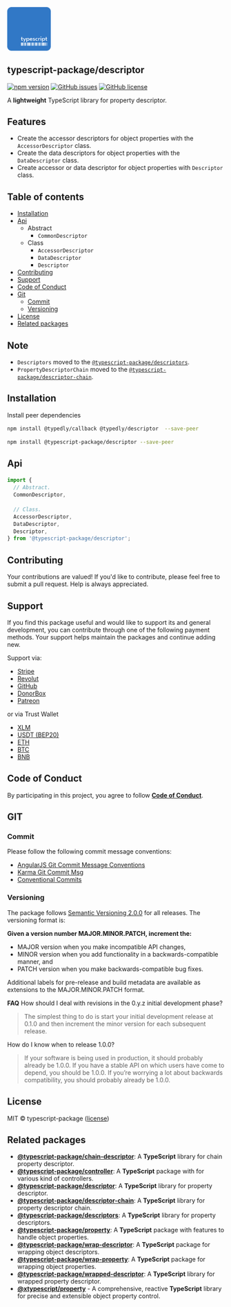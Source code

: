 
<a href="https://www.typescriptlang.org/">
  <img
    src="https://raw.githubusercontent.com/typescript-package/core/refs/heads/main/ts-package-barcode-logo-512.png"
    width="20%"
    title="@typescript-package/descriptor - A lightweight TypeScript library for property descriptor."
  />
</a>

## typescript-package/descriptor

<!-- npm badge -->
[![npm version][typescript-package-npm-badge-svg]][typescript-package-npm-badge]
[![GitHub issues][typescript-package-badge-issues]][typescript-package-issues]
[![GitHub license][typescript-package-badge-license]][typescript-package-license]

A **lightweight** TypeScript library for property descriptor.

## Features

- Create the accessor descriptors for object properties with the `AccessorDescriptor` class.
- Create the data descriptors for object properties with the `DataDescriptor` class.
- Create accessor or data descriptor for object properties with `Descriptor` class.

## Table of contents

- [Installation](#installation)
- [Api](#api)
  - Abstract
    - `CommonDescriptor`
  - Class
    - `AccessorDescriptor`
    - `DataDescriptor`
    - `Descriptor`
- [Contributing](#contributing)
- [Support](#support)
- [Code of Conduct](code-of-conduct)
- [Git](#git)
  - [Commit](#commit)
  - [Versioning](#versioning)
- [License](#license)
- [Related packages](#related-packages)

## Note

- `Descriptors` moved to the [`@typescript-package/descriptors`](https://github.com/typescript-package/descriptors).
- `PropertyDescriptorChain` moved to the [`@typescript-package/descriptor-chain`](https://github.com/typescript-package/descriptor-chain).

## Installation

Install peer dependencies

```bash
npm install @typedly/callback @typedly/descriptor  --save-peer
```

```bash
npm install @typescript-package/descriptor --save-peer
```

## Api

```typescript
import {
  // Abstract.
  CommonDescriptor,

  // Class.
  AccessorDescriptor,
  DataDescriptor,
  Descriptor,
} from '@typescript-package/descriptor';
```

## Contributing

Your contributions are valued! If you'd like to contribute, please feel free to submit a pull request. Help is always appreciated.

## Support

If you find this package useful and would like to support its and general development, you can contribute through one of the following payment methods. Your support helps maintain the packages and continue adding new.

Support via:

- [Stripe](https://donate.stripe.com/dR614hfDZcJE3wAcMM)
- [Revolut](https://checkout.revolut.com/pay/048b10a3-0e10-42c8-a917-e3e9cb4c8e29)
- [GitHub](https://github.com/sponsors/angular-package/sponsorships?sponsor=sciborrudnicki&tier_id=83618)
- [DonorBox](https://donorbox.org/become-a-sponsor-to-the-angular-package?default_interval=o)
- [Patreon](https://www.patreon.com/checkout/angularpackage?rid=0&fan_landing=true&view_as=public)

or via Trust Wallet

- [XLM](https://link.trustwallet.com/send?coin=148&address=GAFFFB7H3LG42O6JA63FJDRK4PP4JCNEOPHLGLLFH625X2KFYQ4UYVM4)
- [USDT (BEP20)](https://link.trustwallet.com/send?coin=20000714&address=0xA0c22A2bc7E37C1d5992dFDFFeD5E6f9298E1b94&token_id=0x55d398326f99059fF775485246999027B3197955)
- [ETH](https://link.trustwallet.com/send?coin=60&address=0xA0c22A2bc7E37C1d5992dFDFFeD5E6f9298E1b94)
- [BTC](https://link.trustwallet.com/send?coin=0&address=bc1qnf709336tfl57ta5mfkf4t9fndhx7agxvv9svn)
- [BNB](https://link.trustwallet.com/send?coin=20000714&address=0xA0c22A2bc7E37C1d5992dFDFFeD5E6f9298E1b94)

## Code of Conduct

By participating in this project, you agree to follow **[Code of Conduct](https://www.contributor-covenant.org/version/2/1/code_of_conduct/)**.

## GIT

### Commit

Please follow the following commit message conventions:

- [AngularJS Git Commit Message Conventions][git-commit-angular]
- [Karma Git Commit Msg][git-commit-karma]
- [Conventional Commits][git-commit-conventional]

### Versioning

The package follows [Semantic Versioning 2.0.0][git-semver] for all releases. The versioning format is:

**Given a version number MAJOR.MINOR.PATCH, increment the:**

- MAJOR version when you make incompatible API changes,
- MINOR version when you add functionality in a backwards-compatible manner, and
- PATCH version when you make backwards-compatible bug fixes.

Additional labels for pre-release and build metadata are available as extensions to the MAJOR.MINOR.PATCH format.

**FAQ**
How should I deal with revisions in the 0.y.z initial development phase?

> The simplest thing to do is start your initial development release at 0.1.0 and then increment the minor version for each subsequent release.

How do I know when to release 1.0.0?

> If your software is being used in production, it should probably already be 1.0.0. If you have a stable API on which users have come to depend, you should be 1.0.0. If you’re worrying a lot about backwards compatibility, you should probably already be 1.0.0.

## License

MIT © typescript-package ([license][typescript-package-license])

## Related packages

- **[@typescript-package/chain-descriptor](https://github.com/typescript-package/chain-descriptor)**: A **TypeScript** library for chain property descriptor.
- **[@typescript-package/controller](https://github.com/typescript-package/controller)**: A **TypeScript** package with for various kind of controllers.
- **[@typescript-package/descriptor](https://github.com/typescript-package/descriptor)**: A **TypeScript** library for property descriptor.
- **[@typescript-package/descriptor-chain](https://github.com/typescript-package/descriptor-chain)**: A **TypeScript** library for property descriptor chain.
- **[@typescript-package/descriptors](https://github.com/typescript-package/descriptors)**: A **TypeScript** library for property descriptors.
- **[@typescript-package/property](https://github.com/typescript-package/property)**: A **TypeScript** package with features to handle object properties.
- **[@typescript-package/wrap-descriptor](https://github.com/typescript-package/wrap-descriptor)**: A **TypeScript** package for wrapping object descriptors.
- **[@typescript-package/wrap-property](https://github.com/typescript-package/wrap-property)**: A **TypeScript** package for wrapping object properties.
- **[@typescript-package/wrapped-descriptor](https://github.com/typescript-package/wrapped-descriptor)**: A **TypeScript** library for wrapped property descriptor.
- **[@xtypescript/property](https://github.com/xtypescript/property)** - A comprehensive, reactive **TypeScript** library for precise and extensible object property control.

<!-- This package: typescript-package  -->
  <!-- GitHub: badges -->
  [typescript-package-badge-issues]: https://img.shields.io/github/issues/typescript-package/descriptor
  [isscript-package-badge-forks]: https://img.shields.io/github/forks/typescript-package/descriptor
  [typescript-package-badge-stars]: https://img.shields.io/github/stars/typescript-package/descriptor
  [typescript-package-badge-license]: https://img.shields.io/github/license/typescript-package/descriptor
  <!-- GitHub: badges links -->
  [typescript-package-issues]: https://github.com/typescript-package/descriptor/issues
  [typescript-package-forks]: https://github.com/typescript-package/descriptor/network
  [typescript-package-license]: https://github.com/typescript-package/descriptor/blob/master/LICENSE
  [typescript-package-stars]: https://github.com/typescript-package/descriptor/stargazers
<!-- This package -->

<!-- Package: typescript-package -->
  <!-- npm -->
  [typescript-package-npm-badge-svg]: https://badge.fury.io/js/@typescript-package%2Fdescriptor.svg
  [typescript-package-npm-badge]: https://badge.fury.io/js/@typescript-package%2Fdescriptor

<!-- GIT -->
[git-semver]: http://semver.org/

<!-- GIT: commit -->
[git-commit-angular]: https://gist.github.com/stephenparish/9941e89d80e2bc58a153
[git-commit-karma]: http://karma-runner.github.io/0.10/dev/git-commit-msg.html
[git-commit-conventional]: https://www.conventionalcommits.org/en/v1.0.0/

